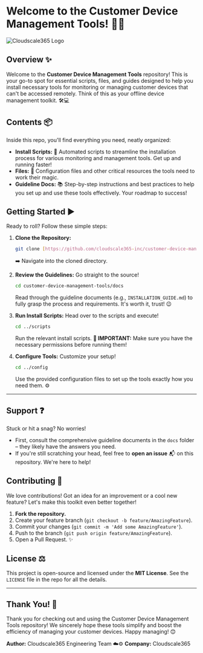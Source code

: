 # Welcome to the Customer Device Management Tools! 👋🔧

![Cloudscale365 Logo](https://cloudscale365.com/wp-content/uploads/cs365-logo.png)

## Overview ✨

Welcome to the **Customer Device Management Tools** repository! This is your go-to spot for essential scripts, files, and guides designed to help you install necessary tools for monitoring or managing customer devices that can't be accessed remotely. Think of this as your offline device management toolkit. 🛠️💻

## Contents 📦

Inside this repo, you'll find everything you need, neatly organized:

* **Install Scripts:** 🚀 Automated scripts to streamline the installation process for various monitoring and management tools. Get up and running faster!
* **Files:** 📂 Configuration files and other critical resources the tools need to work their magic.
* **Guideline Docs:** 📚 Step-by-step instructions and best practices to help you set up and use these tools effectively. Your roadmap to success!

## Getting Started ▶️

Ready to roll? Follow these simple steps:

1.  **Clone the Repository:**
    ```bash
    git clone [https://github.com/cloudscale365-inc/customer-device-management-tools.git](https://github.com/cloudscale365-inc/customer-device-management-tools.git)
    ```
    ➡️ Navigate into the cloned directory.

2.  **Review the Guidelines:**
    Go straight to the source!
    ```bash
    cd customer-device-management-tools/docs
    ```
    Read through the guideline documents (e.g., `INSTALLATION_GUIDE.md`) to fully grasp the process and requirements. It's worth it, trust! 😉

3.  **Run Install Scripts:**
    Head over to the scripts and execute!
    ```bash
    cd ../scripts
    ```
    Run the relevant install scripts. **🚨 IMPORTANT:** Make sure you have the necessary permissions before running them!

4.  **Configure Tools:**
    Customize your setup!
    ```bash
    cd ../config
    ```
    Use the provided configuration files to set up the tools exactly how you need them. ⚙️

---

## Support ❓

Stuck or hit a snag? No worries!

* First, consult the comprehensive guideline documents in the `docs` folder – they likely have the answers you need.
* If you're still scratching your head, feel free to **open an issue** 📬 on this repository. We're here to help!

## Contributing 🙏

We love contributions! Got an idea for an improvement or a cool new feature? Let's make this toolkit even better together!

1.  **Fork the repository.**
2.  Create your feature branch (`git checkout -b feature/AmazingFeature`).
3.  Commit your changes (`git commit -m 'Add some AmazingFeature'`).
4.  Push to the branch (`git push origin feature/AmazingFeature`).
5.  Open a Pull Request. ✨

## License ⚖️

This project is open-source and licensed under the **MIT License**. See the `LICENSE` file in the repo for all the details.

---

## Thank You! 🎉

Thank you for checking out and using the Customer Device Management Tools repository! We sincerely hope these tools simplify and boost the efficiency of managing your customer devices. Happy managing! 😊

**Author:** Cloudscale365 Engineering Team ☁️⚙️
**Company:** Cloudscale365
